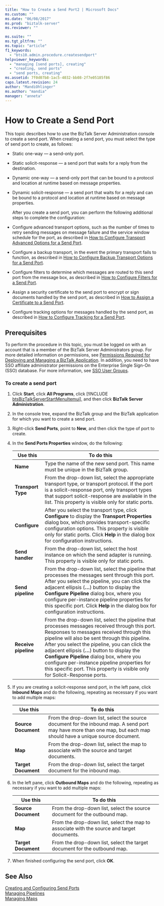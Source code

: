 ```yaml
---
title: "How to Create a Send Port2 | Microsoft Docs"
ms.custom: ""
ms.date: "06/08/2017"
ms.prod: "biztalk-server"
ms.reviewer: ""

ms.suite: ""
ms.tgt_pltfrm: ""
ms.topic: "article"
f1_keywords: 
  - "bts10.admin.procedure.createsendport"
helpviewer_keywords: 
  - "managing [send ports], creating"
  - "creating, send ports"
  - "send ports, creating"
ms.assetid: 7f0d07b8-1ac5-4032-bb08-2f7e05185f86
caps.latest.revision: 24
author: "MandiOhlinger"
ms.author: "mandia"
manager: "anneta"
---
```

# How to Create a Send Port
This topic describes how to use the BizTalk Server Administration console to create a send port. When creating a send port, you must select the type of send port to create, as follows:  

- Static one-way — a send-only port.  

- Static solicit-response — a send port that waits for a reply from the destination.  

- Dynamic one-way — a send-only port that can be bound to a protocol and location at runtime based on message properties.  

- Dynamic solicit-response — a send port that waits for a reply and can be bound to a protocol and location at runtime based on message properties.  

  After you create a send port, you can perform the following additional steps to complete the configuration:  

- Configure advanced transport options, such as the number of times to retry sending messages on message failure and the service window schedule for the port, as described in [How to Configure Transport Advanced Options for a Send Port](../core/how-to-configure-transport-advanced-options-for-a-send-port.md).  

- Configure a backup transport, in the event the primary transport fails to function, as described in [How to Configure Backup Transport Options for a Send Port](../core/how-to-configure-backup-transport-options-for-a-send-port.md).  

- Configure filters to determine which messages are routed to this send port from the message box, as described in [How to Configure Filters for a Send Port](../core/how-to-configure-filters-for-a-send-port.md).  

- Assign a security certificate to the send port to encrypt or sign documents handled by the send port, as described in [How to Assign a Certificate to a Send Port](../core/how-to-assign-a-certificate-to-a-send-port.md).  

- Configure tracking options for messages handled by the send port, as described in [How to Configure Tracking for a Send Port](../core/how-to-configure-tracking-for-a-send-port.md).  

## Prerequisites  
 To perform the procedure in this topic, you must be logged on with an account that is a member of the BizTalk Server Administrators group. For more detailed information on permissions, see [Permissions Required for Deploying and Managing a BizTalk Application](../core/permissions-required-for-deploying-and-managing-a-biztalk-application.md). In addition, you need to have SSO affiliate administrator permissions on the Enterprise Single Sign-On (SSO) database. For more information, see [SSO User Groups](../core/sso-user-groups.md).  

### To create a send port  

1. Click <strong>Start</strong>, click <strong>All Programs</strong>, click [!INCLUDE [btsBizTalkServerStartMenuItemui](../includes/btsbiztalkserverstartmenuitemui-md.md)], and then click <strong>BizTalk Server Administration</strong>.  

2. In the console tree, expand the BizTalk group and the BizTalk application for which you want to create a send port.  

3. Right-click **Send Ports**, point to **New**, and then click the type of port to create.  

4. In the **Send Ports Properties** window, do the following:  


   |             Use this              |                                                                                                                                                                                                                                             To do this                                                                                                                                                                                                                                              |
   |-----------------------------------|-----------------------------------------------------------------------------------------------------------------------------------------------------------------------------------------------------------------------------------------------------------------------------------------------------------------------------------------------------------------------------------------------------------------------------------------------------------------------------------------------------|
   |       <strong>Name</strong>       |                                                                                                                                                                                                         Type the name of the new send port. This name must be unique in the BizTalk group.                                                                                                                                                                                                          |
   |  <strong>Transport Type</strong>  |                                                                                                                    From the drop-down list, select the appropriate transport type, or transport protocol. If the port is a solicit-response port, only transport types that support solicit-response are available in the list. This property is visible only for static ports.                                                                                                                     |
   |    <strong>Configure</strong>     |                                                                                    After you select the transport type, click <strong>Configure</strong> to display the <strong>Transport Properties</strong> dialog box, which provides transport-specific configuration options. This property is visible only for static ports. Click <strong>Help</strong> in the dialog box for configuration instructions.                                                                                    |
   |   <strong>Send handler</strong>   |                                                                                                                                                                               From the drop-down list, select the host instance on which the send adapter is running. This property is visible only for static ports.                                                                                                                                                                               |
   |  <strong>Send pipeline</strong>   |                                      From the drop-down list, select the pipeline that processes the messages sent through this port. After you select the pipeline, you can click the adjacent ellipsis (<strong>…</strong>) button to display the <strong>Configure Pipeline</strong> dialog box, where you configure per-instance pipeline properties for this specific port. Click <strong>Help</strong> in the dialog box for configuration instructions.                                      |
   | <strong>Receive pipeline</strong> | From the drop-down list, select the pipeline that processes messages received through this port. Responses to messages received through this pipeline will also be sent through this pipeline. After you select the pipeline, you can click the adjacent ellipsis (<strong>…</strong>) button to display the <strong>Configure Pipeline</strong> dialog box, where you configure per-instance pipeline properties for this specific port. This property is visible only for Solicit-Response ports. |


5. If you are creating a solicit-response send port, in the left pane, click **Inbound Maps** and do the following, repeating as necessary if you want to add multiple maps:  


   |             Use this             |                                                                             To do this                                                                              |
   |----------------------------------|---------------------------------------------------------------------------------------------------------------------------------------------------------------------|
   | <strong>Source Document</strong> | From the drop-down list, select the source document for the inbound map. A send port may have more than one map, but each map should have a unique source document. |
   |       <strong>Map</strong>       |                                     From the drop-down list, select the map to associate with the source and target documents.                                      |
   | <strong>Target Document</strong> |                                              From the drop-down list, select the target document for the inbound map.                                               |


6. In the left pane, click **Outbound Maps** and do the following, repeating as necessary if you want to add multiple maps:  


   |             Use this             |                                         To do this                                         |
   |----------------------------------|--------------------------------------------------------------------------------------------|
   | <strong>Source Document</strong> |         From the drop-down list, select the source document for the outbound map.          |
   |       <strong>Map</strong>       | From the drop-down list, select the map to associate with the source and target documents. |
   | <strong>Target Document</strong> |         From the drop-down list, select the target document for the outbound map.          |


7. When finished configuring the send port, click **OK**.  

## See Also  
 [Creating and Configuring Send Ports](../core/creating-and-configuring-send-ports.md)   
 [Managing Pipelines](../core/managing-pipelines.md)   
 [Managing Maps](../core/managing-maps.md)